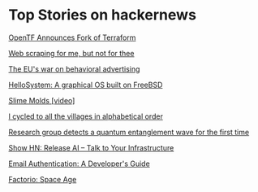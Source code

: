# Top Stories on hackernews <br />
[OpenTF Announces Fork of Terraform](https://opentf.org/announcement)

[Web scraping for me, but not for thee](https://blog.ericgoldman.org/archives/2023/08/web-scraping-for-me-but-not-for-thee-guest-blog-post.htm)

[The EU's war on behavioral advertising](https://thisisunpacked.substack.com/p/the-eu-war-on-behavioral-advertising)

[HelloSystem: A graphical OS built on FreeBSD](https://hellosystem.github.io/docs/)

[Slime Molds [video]](https://www.youtube.com/watch?v=gpt9cJrEZ_Y)

[I cycled to all the villages in alphabetical order](https://diziet.dreamwidth.org/16260.html)

[Research group detects a quantum entanglement wave for the first time](https://www.aalto.fi/en/news/research-group-detects-a-quantum-entanglement-wave-for-the-first-time-using-real-space-measurements)

[Show HN: Release AI – Talk to Your Infrastructure]()

[Email Authentication: A Developer's Guide](https://resend.com/blog/email-authentication-a-developers-guide)

[Factorio: Space Age](https://factorio.com/blog/post/fff-373)
